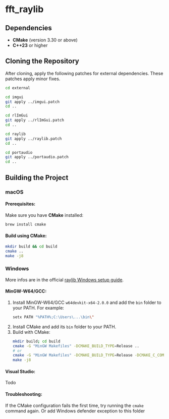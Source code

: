 # fft_raylib

## Dependencies
- **CMake** (version 3.30 or above)
- **C++23** or higher

## Cloning the Repository
After cloning, apply the following patches for external dependencies.
These patches apply minor fixes.

```bash
cd external

cd imgui
git apply ../imgui.patch
cd ..

cd rlImGui
git apply ../rlImGui.patch
cd ..

cd raylib
git apply ../raylib.patch
cd ..

cd portaudio
git apply ../portaudio.patch
cd ..
```

## Building the Project

### macOS
#### Prerequisites:
Make sure you have **CMake** installed:
```bash
brew install cmake
```

#### Build using CMake:
```bash
mkdir build && cd build
cmake ..
make -j8
```

### Windows
More infos are in the official [raylib Windows setup guide](https://github.com/raysan5/raylib/wiki/Working-on-Windows).

#### MinGW-W64/GCC:
1. Install MinGW-W64/GCC `w64devkit-x64-2.0.0` and add the `bin` folder to your PATH. For example:
    ```bash
    setx PATH "%PATH%;C:\Users\...\bin\"
    ```
2. Install CMake and add its `bin` folder to your PATH.
3. Build with CMake:
    ```bash
    mkdir build; cd build
    cmake -G "MinGW Makefiles" -DCMAKE_BUILD_TYPE=Release ..
    # or
    cmake -G "MinGW Makefiles" -DCMAKE_BUILD_TYPE=Release -DCMAKE_C_COMPILER:FILEPATH=C:\Users\...\w64devkit\bin\gcc.exe -DCMAKE_CXX_COMPILER:FILEPATH=C:\...\w64devkit\bin\g++.exe ..
    make -j8
    ```

#### Visual Studio:
Todo

#### Troubleshooting:
If the CMake configuration fails the first time, try running the `cmake` command again. Or add Windows defender exception to this folder